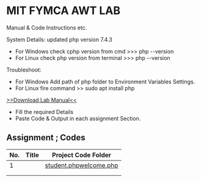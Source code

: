 # MIT FYMCA AWT LAB
Manual &amp; Code Instructions etc.

System Details: updated php version 7.4.3
- For Windows check cphp version from cmd >>> php --version
- For Linux check php version from terminal >>> php --version

Troubleshoot:
- For Windows Add path of php folder to Environment Variables Settings.
- For Linux fire command >> sudo apt install php

[>>Download Lab Manual<<](https://bit.ly/AWT_Lab_Manual)
- Fill the required Details
- Paste Code & Output in each assignment Section.

## Assignment ; Codes
|No. |Title| Project Code Folder |
| --- | ----- | ------ | 
| 1|  | [student.php](https://github.com/atulkamble/AWT-LAB/blob/main/student.php)[welcome.php](https://github.com/atulkamble/AWT-LAB/blob/main/welcome.php) | 
| |  |  | 
| |  |  | 
